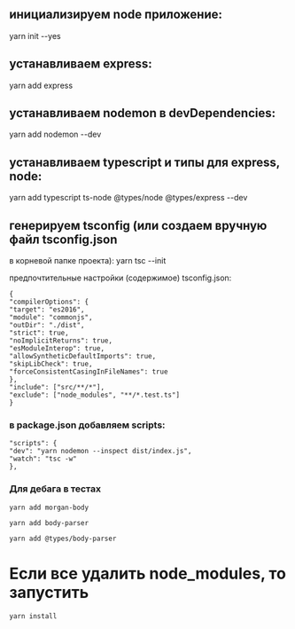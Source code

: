 
## инициализируем node приложение:
yarn init --yes

## устанавливаем express:
yarn add express

## устанавливаем nodemon в devDependencies:
yarn add nodemon --dev

## устанавливаем typescript и типы для express, node:
yarn add typescript ts-node @types/node @types/express --dev

## генерируем tsconfig (или создаем вручную файл tsconfig.json 
в корневой папке проекта):
yarn tsc --init

предпочтительные настройки (содержимое) tsconfig.json:
```
{
"compilerOptions": {
"target": "es2016",
"module": "commonjs",
"outDir": "./dist",
"strict": true,
"noImplicitReturns": true,
"esModuleInterop": true,
"allowSyntheticDefaultImports": true,
"skipLibCheck": true,
"forceConsistentCasingInFileNames": true
},
"include": ["src/**/*"],
"exclude": ["node_modules", "**/*.test.ts"]
}
```
### в package.json добавляем scripts:

``` 
"scripts": {
"dev": "yarn nodemon --inspect dist/index.js",
"watch": "tsc -w"
},
```


### Для дебага в тестах

```
yarn add morgan-body
```

```
yarn add body-parser
```

```
yarn add @types/body-parser
```


# Если все удалить node_modules, то запустить
```
yarn install
```
